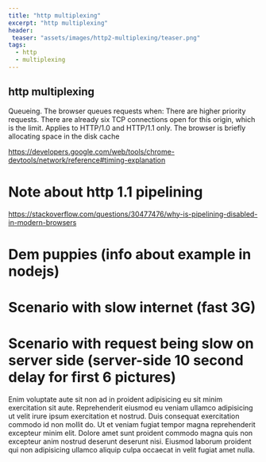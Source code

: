 ```yaml
---
title: "http multiplexing"
excerpt: "http multiplexing"
header:
 teaser: "assets/images/http2-multiplexing/teaser.png"
tags:
  - http
  - multiplexing
---
```


## http multiplexing

Queueing. The browser queues requests when:
There are higher priority requests.
There are already six TCP connections open for this origin, which is the limit. Applies to HTTP/1.0 and HTTP/1.1 only.
The browser is briefly allocating space in the disk cache

https://developers.google.com/web/tools/chrome-devtools/network/reference#timing-explanation

# Note about http 1.1 pipelining
https://stackoverflow.com/questions/30477476/why-is-pipelining-disabled-in-modern-browsers

# Dem puppies (info about example in nodejs)

# Scenario with slow internet (fast 3G)

# Scenario with request being slow on server side (server-side 10 second delay for first 6 pictures)





Enim voluptate aute sit non ad in proident adipisicing eu sit minim exercitation sit aute. Reprehenderit eiusmod eu veniam ullamco adipisicing ut velit irure ipsum exercitation et nostrud. Duis consequat exercitation commodo id non mollit do. Ut et veniam fugiat tempor magna reprehenderit excepteur minim elit. Dolore amet sunt proident commodo magna quis non excepteur anim nostrud deserunt deserunt nisi. Eiusmod laborum proident qui non adipisicing ullamco aliquip culpa occaecat in velit fugiat amet nulla.
